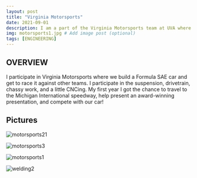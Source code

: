 ```yaml
---
layout: post
title: "Virginia Motorsports"
date: 2021-09-01
description: I am a part of the Virginia Motorsports team at UVA where we build formula SAE cars from the ground up and race them # Add post description (optional)
img: motorsports1.jpg # Add image post (optional)
tags: [ENGINEERING] 
---
```


## OVERVIEW

I participate in Virginia Motorsports where we build a Formula SAE car and get to race it against other teams. I participate in the suspension, drivetrain, chassy work, and a little CNCing. My first year I got the chance to travel to the Michigan International speedway, help present an award-winning presentation, and compete with our car!

## Pictures

![motorsports21](http://natgrrl.github.io/assets/img/motorsports21.jpg)

![motorsports3](http://natgrrl.github.io/assets/img/motorsports3.JPG)

![motorsports1](http://natgrrl.github.io/assets/img/motorsports1.png)

![welding2](http://natgrrl.github.io/assets/img/welding2.png)
